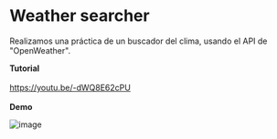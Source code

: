 # Weather searcher
Realizamos una práctica de un buscador del clima, usando el API de "OpenWeather".

**Tutorial**
<br/><br/>
https://youtu.be/-dWQ8E62cPU
<br/><br/>
**Demo**

![image](https://drive.google.com/uc?export=view&id=1YJKWnPDxV4usWopmU8HaOpfk3ZijSioD)
